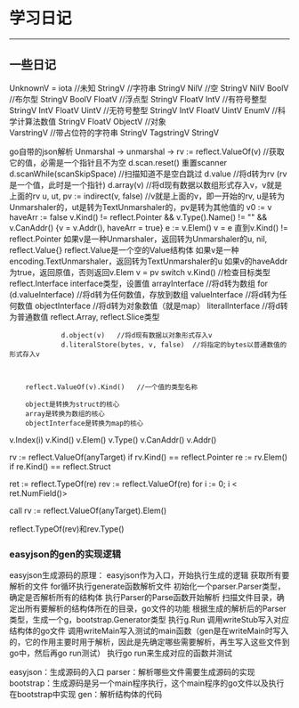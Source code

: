 学习日记
===

---
## 一些日记
UnknownV = iota //未知
	StringV     //字符串                     StringV
	NilV                 //空                StringV NilV
	BoolV                //布尔型            StringV BoolV
	FloatV               //浮点型            StringV FloatV 
	IntV                 //有符号整型        StringV IntV FloatV
	UintV                //无符号整型        StringV IntV FloatV UintV
	EnumV                //科学计算法数值     StringV FloatV
	ObjectV              //对象              
	VarstringV           //带占位符的字符串     StringV
	TagstringV                                 StringV


go自带的json解析
Unmarshal -> unmarshal ->
    rv := reflect.ValueOf(v)   //获取它的值，必需是一个指针且不为空
		d.scan.reset()   重置scanner
		d.scanWhile(scanSkipSpace)   //扫描知道不是空白跳过
		d.value   //将d转为rv   (rv是一个值，此时是一个指针)
		     d.array(v)  //将d现有数据以数组形式存入v，v就是上面的rv
				     u, ut, pv := indirect(v, false)   //v就是上面的v，即一开始的rv, u是转为Unmarshaler的，ut是转为TextUnmarshaler的，pv是转为其他值的
						    v0 := v
								haveArr := false
								v.Kind() != reflect.Pointer && v.Type().Name() != "" && v.CanAddr() {v = v.Addr(), haveArr = true}
								e := v.Elem()  v = e 直到v.Kind() != reflect.Pointer
								如果v是一种Unmarshaler，返回转为Unmarshaler的u, nil, reflect.Value{}  reflect.Value是一个空的Value结构体
								如果v是一种encoding.TextUnmarshaler，返回转为TextUnmarshaler的u
								如果v的haveAddr为true，返回原值，否则返回v.Elem
						 v = pv
						 switch v.Kind()  //检查目标类型
						    reflect.Interface  interface类型，设置值
								   arrayInterface   //将d转为数组
									    for (d.valueInterface)  //将d转为任何数值，存放到数组
									 valueInterface  //将d转为任何数值
									 objectInterface  //将d转为对象数值（就是map）
									 literalInterface  //将d转为普通数值
								reflect.Array, reflect.Slice类型								
						    
				 d.object(v)   //将d现有数据以对象形式存入v
				 d.literalStore(bytes, v, false)  //将指定的bytes以普通数值的形式存入v



		reflect.ValueOf(v).Kind()   //一个值的类型名称

		object是转换为struct的核心
		array是转换为数组的核心
		objectInterface是转换为map的核心

   v.Index(i)
	 v.Kind()
	 v.Elem()
	 v.Type()
	 v.CanAddr()
	 v.Addr()


rv := reflect.ValueOf(anyTarget)
if rv.Kind() == reflect.Pointer
re := rv.Elem()
if re.Kind() == reflect.Struct

ret := reflect.TypeOf(re)
rev := reflect.ValueOf(re)
for i := 0; i < ret.NumField()>
  
call
rv := reflect.ValueOf(anyTarget).Elem()
	

reflect.TypeOf(rev)和rev.Type()

### easyjson的gen的实现逻辑
easyjson生成源码的原理：
   easyjson作为入口，开始执行生成的逻辑
      获取所有要解析的文件
      for循环执行generate函数解析文件
          初始化一个parser.Parser类型，确定是否解析所有的结构体
          执行Parser的Parse函数开始解析
             扫描文件目录，确定出所有要解析的结构体所在的目录，go文件的功能
          根据生成的解析后的Parser类型，生成一个g，bootstrap.Generator类型
          执行g.Run
             调用writeStub写入对应结构体的go文件
             调用writeMain写入测试的main函数（gen是在writeMain时写入的，它的作用主要时用于解析，因此是先确定哪些需要解析，再生写入这些文件到go中，然后再go run测试）
             执行go run来生成对应的函数并测试

easyjson：生成源码的入口
parser：解析哪些文件需要生成源码的实现
bootstrap：生成源码是另一个main程序执行，这个main程序的go文件以及执行在bootstrap中实现
gen：解析结构体的代码